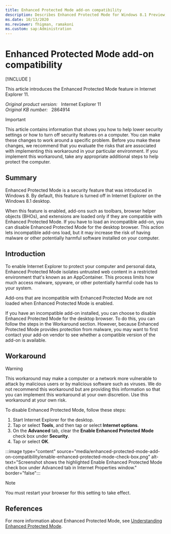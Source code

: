```yaml
---
title: Enhanced Protected Mode add-on compatibility
description: Describes Enhanced Protected Mode for Windows 8.1 Preview, and explains how to disable the feature when it is necessary.
ms.date: 10/13/2020
ms.reviewer: fhigman, ramakoni
ms.custom: sap:Administration
---
```

# Enhanced Protected Mode add-on compatibility

[!INCLUDE [](../../../includes/browsers-important.md)]

This article introduces the Enhanced Protected Mode feature in Internet Explorer 11.

_Original product version:_ &nbsp; Internet Explorer 11  
_Original KB number:_ &nbsp; 2864914

> [!IMPORTANT]
> This article contains information that shows you how to help lower security settings or how to turn off security features on a computer. You can make these changes to work around a specific problem. Before you make these changes, we recommend that you evaluate the risks that are associated with implementing this workaround in your particular environment. If you implement this workaround, take any appropriate additional steps to help protect the computer.

## Summary

Enhanced Protected Mode is a security feature that was introduced in Windows 8. By default, this feature is turned off in Internet Explorer on the Windows 8.1 desktop.

When this feature is enabled, add-ons such as toolbars, browser helper objects (BHOs), and extensions are loaded only if they are compatible with Enhanced Protected Mode. If you have to load an incompatible add-on, you can disable Enhanced Protected Mode for the desktop browser. This action lets incompatible add-ons load, but it may increase the risk of having malware or other potentially harmful software installed on your computer.

## Introduction

To enable Internet Explorer to protect your computer and personal data, Enhanced Protected Mode isolates untrusted web content in a restricted environment that's known as an AppContainer. This process limits how much access malware, spyware, or other potentially harmful code has to your system.

Add-ons that are incompatible with Enhanced Protected Mode are not loaded when Enhanced Protected Mode is enabled.

If you have an incompatible add-on installed, you can choose to disable Enhanced Protected Mode for the desktop browser. To do this, you can follow the steps in the Workaround section. However, because Enhanced Protected Mode provides protection from malware, you may want to first contact your add-on vendor to see whether a compatible version of the add-on is available.

## Workaround

> [!WARNING]
> This workaround may make a computer or a network more vulnerable to attack by malicious users or by malicious software such as viruses. We do not recommend this workaround but are providing this information so that you can implement this workaround at your own discretion. Use this workaround at your own risk.

To disable Enhanced Protected Mode, follow these steps:

1. Start Internet Explorer for the desktop.
2. Tap or select **Tools**, and then tap or select **Internet options**.
3. On the **Advanced**  tab, clear the **Enable Enhanced Protected Mode** check box under **Security**.
4. Tap or select **OK**.

:::image type="content" source="media/enhanced-protected-mode-add-on-compatibility/enable-enhanced-protected-mode-check-box.png" alt-text="Screenshot shows the highlighted Enable Enhanced Protected Mode check box under Advanced tab in Internet Properties window." border="false":::

> [!NOTE]
> You must restart your browser for this setting to take effect.

## References

For more information about Enhanced Protected Mode, see [Understanding Enhanced Protected Mode](/archive/blogs/ieinternals/understanding-enhanced-protected-mode).
